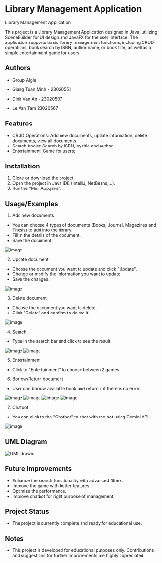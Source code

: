 
# Library Management Application



Library Management Application

This project is a Library Management Application designed in Java, utilizing SceneBuilder for UI design and JavaFX for the user interface. The application supports basic library management functions, including CRUD operations, book search by ISBN, author name, or book title, as well as a simple entertainment game for users.



## Authors
- Group Aigle

- Giang Tuan Minh - 23020551
- Dinh Van An - 23020507
- Le Van Tam 23020567



## Features

- CRUD Operations: Add new documents, update information, delete documents, view all documents.
- Search books: Search by ISBN, by title and author.
- Entertainment: Game for users;




## Installation

1. Clone or download the project.
2. Open the project in Java IDE (IntelliJ, NetBeans,...).
3. Run the "MainApp.java".
    
## Usage/Examples

1. Add new documents
- You can choose 4 types of documents (Books, Journal, Magazines and Thesis) to add into the library.
- Fill in the details of the document.
- Save the document.
  
![image](https://github.com/user-attachments/assets/a4db375b-8702-4b8d-9b23-3c2e30e9593c)

2. Update document
- Choose the document you want to update and click "Update".
- Change or modify the information you want to update.
- Save the changes.

![image](https://github.com/user-attachments/assets/0c012a9c-3a96-4688-bb40-c7640d632685)

3. Delete document
- Choose the document you want to delete.
- Click "Delete" and confirm to delete it.

![image](https://github.com/user-attachments/assets/40a94242-13b3-4e3c-b6ff-f447ccfd7a05)

4. Search
- Type in the search bar and click to see the result.

![image](https://github.com/user-attachments/assets/474d549a-f404-4e0f-a6d2-f9cee6891c3d)
![image](https://github.com/user-attachments/assets/5d731631-fd56-49fc-a681-b768afa49508)

5. Entertainment
- Click to "Entertainment" to choose between 2 games.

6. Borrow/Return document
- User can borrow available book and return it if there is no error.

![image](https://github.com/user-attachments/assets/e9e583f1-a00c-430f-b78d-8470d43e00d5)
![image](https://github.com/user-attachments/assets/6fb38503-ede7-4837-809b-010206141f83)
![image](https://github.com/user-attachments/assets/7063f238-ddc0-48e0-9938-951989ef0017)
![image](https://github.com/user-attachments/assets/165ee8e6-1fb9-4de1-8b08-cf23cc502f0b)

7. Chatbot
- You can click to the "Chatbot" to chat with the bot using Gemini API.

![image](https://github.com/user-attachments/assets/a323ed0e-0670-4f6d-8718-2c78ac142dfe)

## UML Diagram

![UML drawio](https://github.com/user-attachments/assets/7834251f-4fec-4ffb-be53-c52e9da63988)

## Future Improvements
- Enhance the search functionality with advanced filters.
- Improve the game with better features.
- Optimize the performance.
- Improve chatbot for right purpose of management.
## Project Status
- The project is currently complete and ready for educational use.

## Notes
- This project is developed for educational purposes only. Contributions and suggestions for further improvements are highly appreciated.
